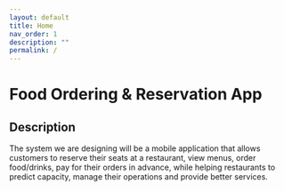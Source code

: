 ```yaml
---
layout: default
title: Home
nav_order: 1
description: ""
permalink: /
---
```


# Food Ordering & Reservation App

## Description
The system we are designing will be a mobile application that allows customers to reserve their seats at a restaurant, view menus, order food/drinks, pay for their orders in advance, while helping restaurants to predict capacity, manage their operations and provide better services.


